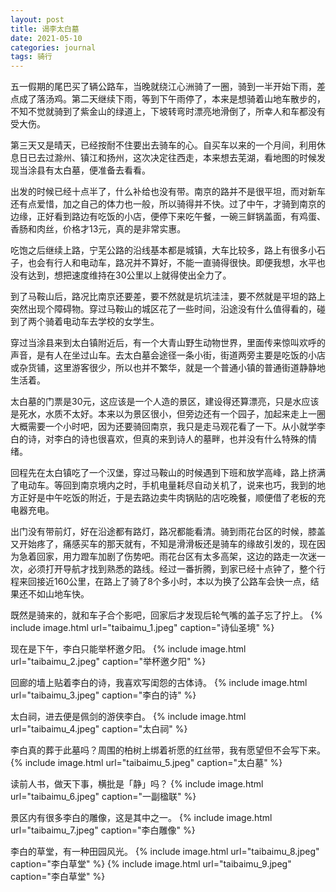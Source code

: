 ```yaml
---
layout: post
title: 谒李太白墓
date: 2021-05-10 
categories: journal
tags: 骑行
---
```


五一假期的尾巴买了辆公路车，当晚就绕江心洲骑了一圈，骑到一半开始下雨，差点成了落汤鸡。第二天继续下雨，等到下午雨停了，本来是想骑着山地车散步的，不知不觉就骑到了紫金山的绿道上，下坡转弯时漂亮地滑倒了，所幸人和车都没有受大伤。

第三天又是晴天，已经按耐不住要出去骑车的心。自买车以来的一个月间，利用休息日已去过滁州、镇江和扬州，这次决定往西走，本来想去芜湖，看地图的时候发现当涂县有太白墓，便准备去看看。

出发的时候已经十点半了，什么补给也没有带。南京的路并不是很平坦，而对新车还有点爱惜，加之自己的体力也一般，所以骑得并不快。过了中午，才骑到南京的边缘，正好看到路边有吃饭的小店，便停下来吃午餐，一碗三鲜锅盖面，有鸡蛋、香肠和肉丝，价格才13元，真的是非常实惠。

吃饱之后继续上路，宁芜公路的沿线基本都是城镇，大车比较多，路上有很多小石子，也会有行人和电动车，路况并不算好，不能一直骑得很快。即便我想，水平也没有达到，想把速度维持在30公里以上就得使出全力了。

到了马鞍山后，路况比南京还要差，要不然就是坑坑洼洼，要不然就是平坦的路上突然出现个障碍物。穿过马鞍山的城区花了一些时间，沿途没有什么值得看的，碰到了两个骑着电动车去学校的女学生。

穿过当涂县来到太白镇附近后，有一个大青山野生动物世界，里面传来惊叫欢呼的声音，是有人在坐过山车。去太白墓会途径一条小街，街道两旁主要是吃饭的小店或杂货铺，这里游客很少，所以也并不繁华，就是一个普通小镇的普通街道静静地生活着。

太白墓的门票是30元，这应该是一个人造的景区，建设得还算漂亮，只是水应该是死水，水质不太好。本来以为景区很小，但旁边还有一个园子，加起来走上一圈大概需要一个小时吧，因为还要骑回南京，我只是走马观花看了一下。从小就学李白的诗，对李白的诗也很喜欢，但真的来到诗人的墓畔，也并没有什么特殊的情绪。

回程先在太白镇吃了一个汉堡，穿过马鞍山的时候遇到下班和放学高峰，路上挤满了电动车。等回到南京境内之时，手机电量耗尽自动关机了，说来也巧，我到的地方正好是中午吃饭的附近，于是去路边卖牛肉锅贴的店吃晚餐，顺便借了老板的充电器充电。

出门没有带前灯，好在沿途都有路灯，路况都能看清。骑到雨花台区的时候，膝盖又开始疼了，痛感买车的那天就有，不知是滑滑板还是骑车的缘故引发的，现在因为急着回家，用力蹬车加剧了伤势吧。雨花台区有太多高架，这边的路走一次迷一次，必须打开导航才找到熟悉的路线。经过一番折腾，到家已经十点钟了，整个行程来回接近160公里，在路上了骑了8个多小时，本以为换了公路车会快一点，结果还不如山地车快。

既然是骑来的，就和车子合个影吧，回家后才发现后轮气嘴的盖子忘了拧上。
{% include image.html url="taibaimu_1.jpeg" caption="诗仙圣境" %}

现在是下午，李白只能举杯邀夕阳。
{% include image.html url="taibaimu_2.jpeg" caption="举杯邀夕阳" %}

回廊的墙上贴着李白的诗，我喜欢写闺怨的古体诗。
{% include image.html url="taibaimu_3.jpeg" caption="李白的诗" %}

太白祠，进去便是佩剑的游侠李白。
{% include image.html url="taibaimu_4.jpeg" caption="太白祠" %}

李白真的葬于此墓吗？周围的柏树上绑着祈愿的红丝带，我有愿望但不会写下来。
{% include image.html url="taibaimu_5.jpeg" caption="太白墓" %}

读前人书，做天下事，横批是「静」吗？
{% include image.html url="taibaimu_6.jpeg" caption="一副楹联" %}

景区内有很多李白的雕像，这是其中之一。
{% include image.html url="taibaimu_7.jpeg" caption="李白雕像" %}

李白的草堂，有一种田园风光。
{% include image.html url="taibaimu_8.jpeg" caption="李白草堂" %}
{% include image.html url="taibaimu_9.jpeg" caption="李白草堂" %}
